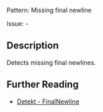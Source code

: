 Pattern: Missing final newline

Issue: -

## Description

Detects missing final newlines.

## Further Reading

* [Detekt - FinalNewline](https://detekt.github.io/detekt/formatting.html#finalnewline)